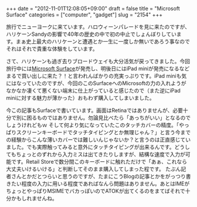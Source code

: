 +++
date = "2012-11-01T12:08:05+09:00"
draft = false
title = "Microsoft Surface"
categories = ["computer", "gadget"]
slug = "2154"
+++

旅行でニューヨークに来ています。ハロウィーンパレードを見に来たのですが、ハリケーンSandyの影響で40年の歴史の中で初の中止でしょんぼりしています。まぁ史上最大のハリケーンと遭遇とか一生に一度しか無いであろう事なのでそれはそれで貴重な体験をしています。

さて、ハリケーンも過ぎ去りブロードウェイも大分活気が戻ってきました。今回旅行中には<a href="http://www.microsoft.com/Surface/">Microsoft Surface</a>が発売し、明後日にはiPad miniが発売になるなどまるで買い出しに来た？！と言われんばかりの充実っぷりです。iPad miniも気にはなっていたのですが、今回のこのSurfaceへのMicrosoftの力の入れようがなかなか凄くて悪くない端末に仕上がっていると感じたので（また逆にiPad miniに対する魅力が薄かった）おもわず購入してしまいました。

今この記事もSurfaceで書いています。画面はRetinaではありませんが、必要十分で別に困るものではありません。勿論見比べたら「あっちがいい」となるのでしょうけれどもｗ
そして何より気になっていたこのタッチカバーの精度。「やっぱりスクリーンキーボードでタッチタイピングとか無理じゃん？」と言う今までの経験からこんな薄いカバーでは難しいんじゃないか？と言うのは正直感じていました。でも実際触ってみると意外にタッチタイピングが出来るんです。どうしてもちょっとのずれから入力ミスは出てきたりしますが、結構な速度で入力が可能です。Retail Storeで数分間このキーボードに触れただけで「あぁ、これなら大丈夫いけるいける」と判断してそのまま購入してしまった程です。
たぶん記者さんとかだとつらいと思うのですが、たまにこうBlogの記事とかをがっつり書きたい程度の入力に用いる程度であればなんら問題はありません。あとはIMEがちょっとやっぱりMSIMEでバカっぽいのでATOKが出てくるのをまてばそれで十分かもしれませんね。

